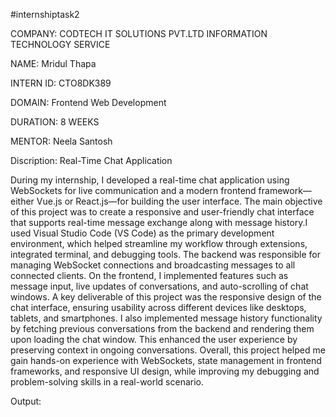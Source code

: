 #internshiptask2

COMPANY: CODTECH IT SOLUTIONS PVT.LTD INFORMATION TECHNOLOGY SERVICE

NAME: Mridul Thapa

INTERN ID: CTO8DK389

DOMAIN: Frontend Web Development

DURATION: 8 WEEKS

MENTOR: Neela Santosh

Discription: Real-Time Chat Application

During my internship, I developed a real-time chat application using WebSockets for live communication and a modern frontend framework—either Vue.js or React.js—for building the user interface. The main objective of this project was to create a responsive and user-friendly chat interface that supports real-time message exchange along with message history.I used Visual Studio Code (VS Code) as the primary development environment, which helped streamline my workflow through extensions, integrated terminal, and debugging tools. The backend was responsible for managing WebSocket connections and broadcasting messages to all connected clients. On the frontend, I implemented features such as message input, live updates of conversations, and auto-scrolling of chat windows. A key deliverable of this project was the responsive design of the chat interface, ensuring usability across different devices like desktops, tablets, and smartphones. I also implemented message history functionality by fetching previous conversations from the backend and rendering them upon loading the chat window. This enhanced the user experience by preserving context in ongoing conversations.
Overall, this project helped me gain hands-on experience with WebSockets, state management in frontend frameworks, and responsive UI design, while improving my debugging and problem-solving skills in a real-world scenario.

Output: 
